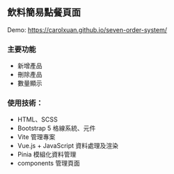 ## 飲料簡易點餐頁面
Demo: https://carolxuan.github.io/seven-order-system/

### 主要功能
* 新增產品
* 刪除產品
* 數量顯示


### 使用技術：
* HTML、SCSS
* Bootstrap 5 格線系統、元件
* Vite 管理專案
* Vue.js + JavaScript 資料處理及渲染
* Pinia 模組化資料管理
* components 管理頁面
